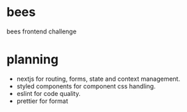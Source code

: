 # bees
bees frontend challenge

# planning

- nextjs for routing, forms, state and context management.
- styled components for component css handling.
- eslint for code quality.
- prettier for format
